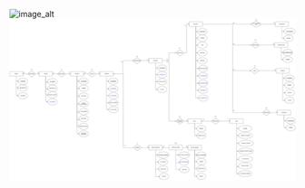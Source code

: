![image_alt](https://github.com/marlenepaper/cineDoreAndroid/blob/dc4e00fa6f2eb139b57aaffa801396b989b8dd6f/app/src/main/res/drawable/infografico_final_2.png)
![image_alt](https://github.com/marlenepaper/cineDoreAndroid/blob/a26f932f3f3526c49719e8a7fac34437400ab2dd/app/src/main/res/drawable/modelo_e_r.jpg)
